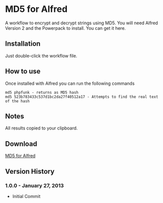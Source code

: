 MD5 for Alfred
============

A workflow to encrypt and decrypt strings using MD5. You will need Alfred Version 2 and the Powerpack to install. You can get it here.

Installation
----------------

Just double-click the workflow file.

How to use
----------------

Once installed with Alfred you can run the following commands
```
md5 phpfunk - returns as MD5 hash
md5 523b783433c537d1bc2da27f40512a17 - Attempts to find the real text of the hash
```

Notes
----------------
All results copied to your clipboard.


Download
----------------
[MD5 for Alfred](https://github.com/phpfunk/md5-alfred/downloads)


## Version History ##

### 1.0.0 - January 27, 2013

* Initial Commit
